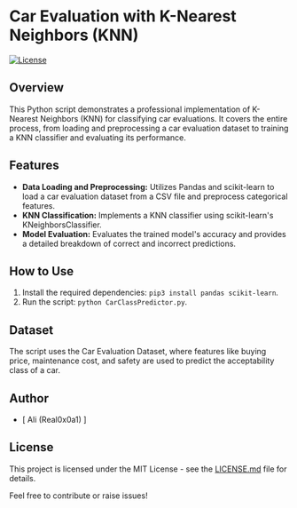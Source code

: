 # Car Evaluation with K-Nearest Neighbors (KNN)

[![License](https://img.shields.io/badge/License-MIT-blue.svg)](https://opensource.org/licenses/MIT)

## Overview
This Python script demonstrates a professional implementation of K-Nearest Neighbors (KNN) for classifying car evaluations. It covers the entire process, from loading and preprocessing a car evaluation dataset to training a KNN classifier and evaluating its performance.

## Features
- **Data Loading and Preprocessing:** Utilizes Pandas and scikit-learn to load a car evaluation dataset from a CSV file and preprocess categorical features.
- **KNN Classification:** Implements a KNN classifier using scikit-learn's KNeighborsClassifier.
- **Model Evaluation:** Evaluates the trained model's accuracy and provides a detailed breakdown of correct and incorrect predictions.

## How to Use
1. Install the required dependencies: `pip3 install pandas scikit-learn`.
2. Run the script: `python CarClassPredictor.py`.

## Dataset
The script uses the Car Evaluation Dataset, where features like buying price, maintenance cost, and safety are used to predict the acceptability class of a car.

## Author
- [ Ali (Real0x0a1) ]

## License
This project is licensed under the MIT License - see the [LICENSE.md](LICENSE.md) file for details.

Feel free to contribute or raise issues!
